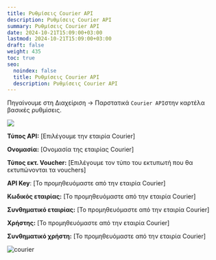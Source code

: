 ```yaml
---
title: Ρυθμίσεις Courier API
description: Ρυθμίσεις Courier API
summary: Ρυθμίσεις Courier API
date: 2024-10-21T15:09:00+03:00
lastmod: 2024-10-21T15:09:00+03:00
draft: false
weight: 435
toc: true
seo:
  noindex: false
  title: Ρυθμίσεις Courier API
  description: Ρυθμίσεις Courier API
---
```

Πηγαίνουμε στη Διαχείριση -> Παρστατικά `Courier API`στην καρτέλα βασικές ρυθμίσεις.

![](/images/courier.jpg)

**Τύπος API:** \[Επιλέγουμε την εταιρία Courier]

**Ονομασία:** \[Ονομασία της εταιρίας Courier]

**Τύπος εκτ. Voucher:** \[Επιλέγουμε τον τύπο του εκτυπωτή που θα εκτυπώνονται τα vouchers]

**API Key**: \[Το προμηθευόμαστε από την εταιρία Courier]

**Κωδικός εταιρίας:** \[Το προμηθευόμαστε από την εταιρία Courier]

**Συνθηματικό εταιρίας:** \[Το προμηθευόμαστε από την εταιρία Courier]

**Χρήστης:** \[Το προμηθευόμαστε από την εταιρία Courier]

**Συνθηματικό χρήστη:** \[Το προμηθευόμαστε από την εταιρία Courier]

![courier](/images/courier-2.jpg "courier")

